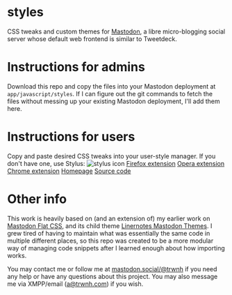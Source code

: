 # styles
CSS tweaks and custom themes for [Mastodon](https://joinmastodon.org), a libre micro-blogging social server whose default web frontend is similar to Tweetdeck. 

# Instructions for admins
Download this repo and copy the files into your Mastodon deployment at `app/javascript/styles`. If I can figure out the git commands to fetch the files without messing up your existing Mastodon deployment, I'll add them here.

# Instructions for users
Copy and paste desired CSS tweaks into your user-style manager. If you don't have one, use Stylus:
![stylus icon](https://addons.cdn.mozilla.net/user-media/addon_icons/814/814814-64.png)
[Firefox extension](https://addons.mozilla.org/en-US/firefox/addon/styl-us/)
[Opera extension](https://addons.opera.com/en/extensions/details/stylus/)
[Chrome extension](https://chrome.google.com/webstore/detail/stylus/clngdbkpkpeebahjckkjfobafhncgmne)
[Homepage](https://add0n.com/stylus.html)
[Source code](https://github.com/openstyles/stylus/)

# Other info
This work is heavily based on (and an extension of) my earlier work on [Mastodon Flat CSS](https://github.com/trwnh/mastodon-flat-css), and its child theme [Linernotes Mastodon Themes](https://github.com/trwnh/linernotes_mastodon_themes). I grew tired of having to maintain what was essentially the same code in multiple different places, so this repo was created to be a more modular way of managing code snippets after I learned enough about how importing works.

You may contact me or follow me at [mastodon.social/@trwnh](https://mastodon.social/@trwnh) if you need any help or have any questions about this project. You may also message me via XMPP/email (a@trwnh.com) if you wish.
